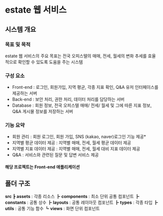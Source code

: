 # estate 웹 서비스

## 시스템 개요
  
### 목표 및 목적
estate 웹 서비스의 주요 목표는 전국 오피스텔의 매매, 전세, 월세의 변화 추세를 효율적으로 확인할 수 있도록 도움을 주는 시스템

### 구성 요소
- Front-end : 로그인, 회원가입, 지역 평균, 각종 지표 확인, Q&A 유저 인터페이스를 제공하는 서버
- Back-end : 보안 처리, 권한 처리, 데이터 처리를 담당하는 서버
- Database : 회원 정보, 전국 오피스텔 매매/ 전세/ 월세 및 그에 따른 지표 정보, Q&A 게시물 정보를 저장하는 서버

### 기능 요약
- 회원 관리 : 회원 로그인, 회원 가입, SNS (kakao, naver)로그인 기능 제공*
- 지역별 평균 데이터 제공 : 지역별 매매, 전세, 월세 평균 데이터 제공
- 지역별 지표 데이터 제공 : 지역별 매매, 전세, 월세 대비 지표 데이터 제공
- Q&A : 서비스와 관련된 질문 및 답변 서비스 제공

#### 해당 프로젝트는 Front-end 애플리케이션

## 폴더 구조
**src**
┣ **assets** : 각종 리소스
┣ **components** : 최소 단위 공통 컴포넌트
┣ **constants** : 공통 상수
┣ **layouts** : 공통 레이아웃 컴포넌트
┣ **types** : 각종 타입
┣ **utils** : 공통 기능 함수
┗ **views** : 화면 단위 컴포넌트